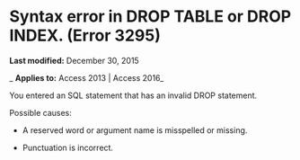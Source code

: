 
# Syntax error in DROP TABLE or DROP INDEX. (Error 3295)

 **Last modified:** December 30, 2015

 _ **Applies to:** Access 2013 | Access 2016_

You entered an SQL statement that has an invalid DROP statement.

Possible causes:


- A reserved word or argument name is misspelled or missing.
    
- Punctuation is incorrect.
    

